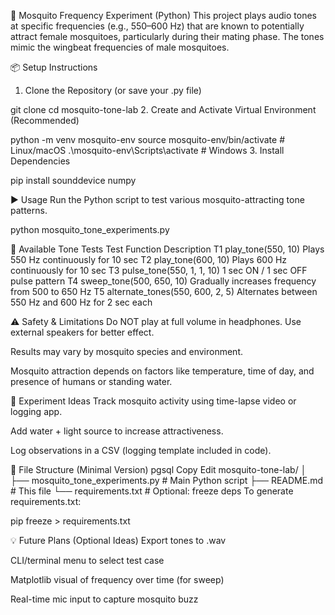 🦟 Mosquito Frequency Experiment (Python)
This project plays audio tones at specific frequencies (e.g., 550–600 Hz) that are known to potentially attract female mosquitoes, particularly during their mating phase. The tones mimic the wingbeat frequencies of male mosquitoes.

📦 Setup Instructions
1. Clone the Repository (or save your .py file)

git clone <your-repo-url>
cd mosquito-tone-lab
2. Create and Activate Virtual Environment (Recommended)

python -m venv mosquito-env
source mosquito-env/bin/activate      # Linux/macOS
.\mosquito-env\Scripts\activate       # Windows
3. Install Dependencies

pip install sounddevice numpy


▶️ Usage
Run the Python script to test various mosquito-attracting tone patterns.


python mosquito_tone_experiments.py



🎵 Available Tone Tests
Test	Function	Description
T1	play_tone(550, 10)	Plays 550 Hz continuously for 10 sec
T2	play_tone(600, 10)	Plays 600 Hz continuously for 10 sec
T3	pulse_tone(550, 1, 1, 10)	1 sec ON / 1 sec OFF pulse pattern
T4	sweep_tone(500, 650, 10)	Gradually increases frequency from 500 to 650 Hz
T5	alternate_tones(550, 600, 2, 5)	Alternates between 550 Hz and 600 Hz for 2 sec each



⚠️ Safety & Limitations
Do NOT play at full volume in headphones. Use external speakers for better effect.

Results may vary by mosquito species and environment.

Mosquito attraction depends on factors like temperature, time of day, and presence of humans or standing water.



🧪 Experiment Ideas
Track mosquito activity using time-lapse video or logging app.

Add water + light source to increase attractiveness.

Log observations in a CSV (logging template included in code).



📁 File Structure (Minimal Version)
pgsql
Copy
Edit
mosquito-tone-lab/
│
├── mosquito_tone_experiments.py   # Main Python script
├── README.md                      # This file
└── requirements.txt               # Optional: freeze deps
To generate requirements.txt:


pip freeze > requirements.txt


💡 Future Plans (Optional Ideas)
Export tones to .wav

CLI/terminal menu to select test case

Matplotlib visual of frequency over time (for sweep)

Real-time mic input to capture mosquito buzz
